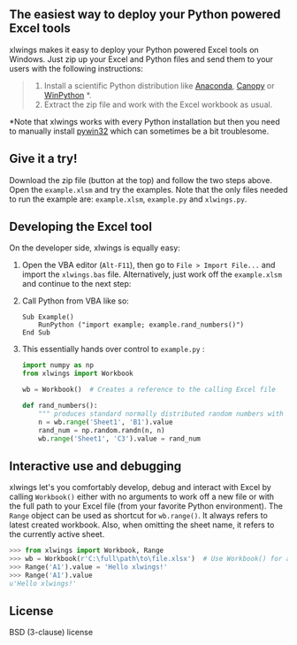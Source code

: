 ## The easiest way to deploy your Python powered Excel tools

xlwings makes it easy to deploy your Python powered Excel tools on Windows. Just zip up your Excel and Python files and send them to your users with the following instructions:

> 1. Install a scientific Python distribution like [Anaconda](https://store.continuum.io/cshop/anaconda/), [Canopy](https://enthought.com/downloads/) or [WinPython](https://code.google.com/p/winpython/) *.
> 2. Extract the zip file and work with the Excel workbook as usual.

*Note that xlwings works with every Python installation but then you need to manually install [pywin32](http://sourceforge.net/projects/pywin32/) which can sometimes be a bit troublesome.

## Give it a try!
Download the zip file (button at the top) and follow the two steps above. Open the `example.xlsm` and try the examples. Note that the only files needed to run the example are: `example.xlsm`, `example.py` and `xlwings.py`.

## Developing the Excel tool

On the developer side, xlwings is equally easy:

1. Open the VBA editor (`Alt-F11`), then go to `File > Import File...` and import the `xlwings.bas` file. Alternatively, just work off the `example.xlsm` and continue to the next step:
2. Call Python from VBA like so:
 
    ```VB.net
    Sub Example()
        RunPython ("import example; example.rand_numbers()")
    End Sub
    ```

3. This essentially hands over control to `example.py` :

    ```python
    import numpy as np
    from xlwings import Workbook

    wb = Workbook()  # Creates a reference to the calling Excel file

    def rand_numbers():
        """ produces standard normally distributed random numbers with dim (n,n)"""
        n = wb.range('Sheet1', 'B1').value
        rand_num = np.random.randn(n, n)
        wb.range('Sheet1', 'C3').value = rand_num
    ```

## Interactive use and debugging
xlwings let's you comfortably develop, debug and interact with Excel by calling `Workbook()` either with no arguments to work off a new file or with the full path to your Excel file (from your favorite Python environment). The `Range` object can be used as shortcut for `wb.range()`. It always refers to latest created workbook. Also, when omitting the sheet name, it refers to the currently active sheet.

```python
>>> from xlwings import Workbook, Range
>>> wb = Workbook(r'C:\full\path\to\file.xlsx')  # Use Workbook() for a new file
>>> Range('A1').value = 'Hello xlwings!'
>>> Range('A1').value
u'Hello xlwings!'
```

## License

BSD (3-clause) license